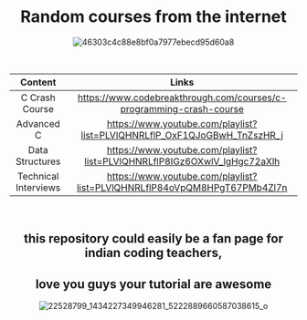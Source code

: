 <div align="center">

# Random courses from the internet

![46303c4c88e8bf0a7977ebecd95d60a8](https://user-images.githubusercontent.com/55017307/100768535-4a392900-33fb-11eb-8dfb-e9f1eb8a5f5a.jpg)

</br>

| Content                | Links                                                                         |
| :--------------------: |:-----------------------------------------------------------------------------:|
| C Crash Course         | https://www.codebreakthrough.com/courses/c-programming-crash-course           |
| Advanced C             | https://www.youtube.com/playlist?list=PLVlQHNRLflP_OxF1QJoGBwH_TnZszHR_j      |
| Data Structures        | https://www.youtube.com/playlist?list=PLVlQHNRLflP8IGz6OXwlV_lgHgc72aXlh      |
| Technical Interviews   | https://www.youtube.com/playlist?list=PLVlQHNRLflP84oVpQM8HPgT67PMb4Zl7n      |

</br>

 ## this repository could easily be a fan page for indian coding teachers,
 ## love you guys your tutorial are awesome

![22528799_1434227349946281_5222889660587038615_o](https://user-images.githubusercontent.com/55017307/100444830-6a3fb400-30ac-11eb-852e-1f8bddbe374b.jpg)

</div>
